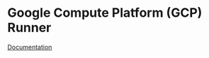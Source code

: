 # Google Compute Platform (GCP) Runner

[Documentation](https://mlcommons.github.io/mlcube/runners/gcp-runner/)
